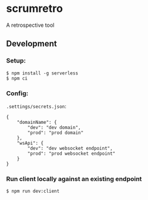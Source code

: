 # scrumretro

A retrospective tool

## Development

### Setup:

```
$ npm install -g serverless
$ npm ci
```

### Config:

`.settings/secrets.json`:

```
{
    "domainName": {
        "dev": "dev domain",
        "prod": "prod domain"
    },
    "wsApi": {
        "dev": "dev websocket endpoint",
        "prod": "prod websocket endpoint"
    }
}
```

### Run client locally against an existing endpoint

```
$ npm run dev:client
```
